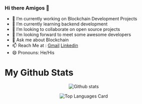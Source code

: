 ### Hi there Amigos 👋



- 🔭 I’m currently working on Blockchain Development Projects 
- 🌱 I’m currently learning backend development
- 👯 I’m looking to collaborate on open source projects
- 🤔 I’m looking forward to meet some awesome developers
- 💬 Ask me about Blockchain
- 📫 Reach Me at : <a href="swarupyeole11@gmail.com">Gmail</a>&nbsp;<a href="https://www.linkedin.com/in/swarupyeole/">Linkedin</a>
- 😄 Pronouns: He/His



# My Github Stats


<div align="center">
  
 ![Github stats](https://github-readme-stats.vercel.app/api?username=swarupyeole11&bg_color=black&show_icons=true&count_private=true)
 
   ![Top Languages Card](https://github-readme-stats.vercel.app/api/top-langs/?username=swarupyeole11&layout=compact)
  
</div>







